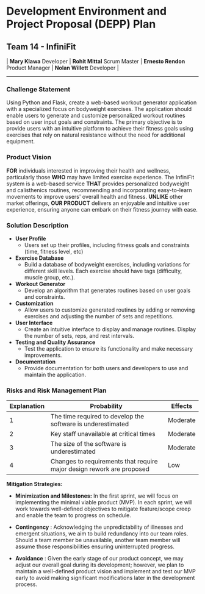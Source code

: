 # **Development Environment and Project Proposal (DEPP) Plan**
## Team 14 - InfiniFit
| **Mary Klawa** Developer | **Rohit Mittal** Scrum Master | **Ernesto Rendon** Product Manager | **Nolan Willett** Developer |

<hr> 

### Challenge Statement
Using Python and Flask, create a web-based workout generator application with a specialized focus on bodyweight exercises. The application should enable users to generate and customize personalized workout routines based on user input goals and constraints. The primary objective is to provide users with an intuitive platform to achieve their fitness goals using exercises that rely on natural resistance without the need for additional equipment.

### Product Vision
**FOR** individuals interested in improving their health and wellness, particularly those **WHO** may have limited exercise experience. The InfiniFit system is a web-based service **THAT** provides personalized bodyweight and calisthenics routines, recommending and incorporating easy-to-learn movements to improve users' overall health and fitness. **UNLIKE** other market offerings, **OUR PRODUCT** delivers an enjoyable and intuitive user experience, ensuring anyone can embark on their fitness journey with ease.

### Solution Description
- **User Profile**
  - Users set up their profiles, including fitness goals and constraints (time, fitness level, etc)
- **Exercise Database**
  - Build a database of bodyweight exercises, including variations for different skill levels. Each exercise should have tags (difficulty, muscle group, etc.).
- **Workout Generator**
  - Develop an algorithm that generates routines based on user goals and constraints.
- **Customization**
  - Allow users to customize generated routines by adding or removing exercises and adjusting the number of sets and repetitions.
- **User Interface**
  - Create an intuitive interface to display and manage routines. Display the number of sets, reps, and rest intervals.
- **Testing and Quality Assurance**
  - Test the application to ensure its functionality and make necessary improvements.
- **Documentation**
  - Provide documentation for both users and developers to use and maintain the application.

### Risks and Risk Management Plan
| Explanation | Probability | Effects |
| --- | --- | --- |
| 1 | The time required to develop the software is underestimated | Moderate | Serious |
| 2 | Key staff unavailable at critical times | Moderate | Serious |
| 3 | The size of the software is underestimated | Moderate | Tolerable |
| 4 | Changes to requirements that require major design rework are proposed | Low | Tolerable |

**Mitigation Strategies:**

- **Minimization and Milestones:** In the first sprint, we will focus on implementing the minimal viable product (MVP). In each sprint, we will work towards well-defined objectives to mitigate feature/scope creep and enable the team to progress on schedule.

- **Contingency** : Acknowledging the unpredictability of illnesses and emergent situations, we aim to build redundancy into our team roles. Should a team member be unavailable, another team member will assume those responsibilities ensuring uninterrupted progress.

- **Avoidance** : Given the early stage of our product concept, we may adjust our overall goal during its development; however, we plan to maintain a well-defined product vision and implement and test our MVP early to avoid making significant modifications later in the development process.
